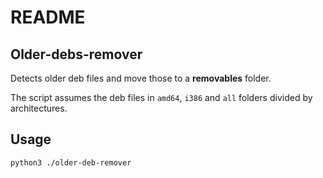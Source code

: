 # README

## Older-debs-remover
Detects older deb files and move those to a **removables** folder.

The script assumes the deb files in `amd64`, `i386` and `all` folders 
divided by architectures.

## Usage

    python3 ./older-deb-remover
    


